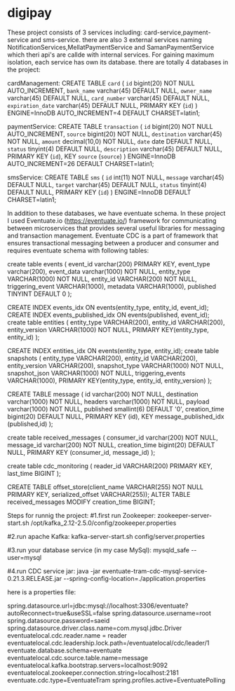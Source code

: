# digipay

These project consists of 3 services including: card-service,payment-service and sms-service. there
are also 3 external services naming NotificationServices,MellatPaymentService and SamanPaymentService
which theri api's are callde with internal services.
For gaining maximum isolation, each service has own its database. there are totally 4 databases in
the project:

cardManagement:
CREATE TABLE `card` (
  `id` bigint(20) NOT NULL AUTO_INCREMENT,
  `bank_name` varchar(45) DEFAULT NULL,
  `owner_name` varchar(45) DEFAULT NULL,
  `card_number` varchar(45) DEFAULT NULL,
  `expiration_date` varchar(45) DEFAULT NULL,
  PRIMARY KEY (`id`)
) ENGINE=InnoDB AUTO_INCREMENT=4 DEFAULT CHARSET=latin1;

paymentService:
CREATE TABLE `transaction` (
  `id` bigint(20) NOT NULL AUTO_INCREMENT,
  `source` bigint(20) NOT NULL,
  `destination` varchar(45) NOT NULL,
  `amount` decimal(10,0) NOT NULL,
  `date` date DEFAULT NULL,
  `status` tinyint(4) DEFAULT NULL,
  `description` varchar(45) DEFAULT NULL,
  PRIMARY KEY (`id`),
  KEY `source` (`source`)
) ENGINE=InnoDB AUTO_INCREMENT=26 DEFAULT CHARSET=latin1;

smsService:
CREATE TABLE `sms` (
  `id` int(11) NOT NULL,
  `message` varchar(45) DEFAULT NULL,
  `target` varchar(45) DEFAULT NULL,
  `status` tinyint(4) DEFAULT NULL,
  PRIMARY KEY (`id`)
) ENGINE=InnoDB DEFAULT CHARSET=latin1;

In addition to these databases, we have eventuate schema. In these project I used Eventuate.io
(https://eventuate.io/) framework for communicating between microservices that provides several useful
libraries for messaging and transaction management. Eventuate CDC is a part of framework that ensures transactional
messaging between a producer and consumer and requires eventuate schema with following tables:

create table events (
event_id varchar(200) PRIMARY KEY,
event_type varchar(200),
event_data varchar(1000) NOT NULL,
entity_type VARCHAR(1000) NOT NULL,
entity_id VARCHAR(200) NOT NULL,
triggering_event VARCHAR(1000),
metadata VARCHAR(1000),
published TINYINT DEFAULT 0
);

CREATE INDEX events_idx ON events(entity_type, entity_id, event_id);
CREATE INDEX events_published_idx ON events(published, event_id);
create table entities (
entity_type VARCHAR(200),
entity_id VARCHAR(200),
entity_version VARCHAR(1000) NOT NULL,
PRIMARY KEY(entity_type, entity_id)
);

CREATE INDEX entities_idx ON events(entity_type, entity_id);
create table snapshots (
entity_type VARCHAR(200),
entity_id VARCHAR(200),
entity_version VARCHAR(200),
snapshot_type VARCHAR(1000) NOT NULL,
snapshot_json VARCHAR(1000) NOT NULL,
triggering_events VARCHAR(1000),
PRIMARY KEY(entity_type, entity_id, entity_version)
);

CREATE TABLE message (
id varchar(200) NOT NULL,
destination varchar(1000) NOT NULL,
headers varchar(1000) NOT NULL,
payload varchar(1000) NOT NULL,
published smallint(6) DEFAULT '0',
creation_time bigint(20) DEFAULT NULL,
PRIMARY KEY (id),
KEY message_published_idx (published,id)
);

create table received_messages (
consumer_id varchar(200) NOT NULL,
message_id varchar(200) NOT NULL,
creation_time bigint(20) DEFAULT NULL,
PRIMARY KEY (consumer_id, message_id)
);

create table cdc_monitoring (
reader_id VARCHAR(200) PRIMARY KEY,
last_time BIGINT
);

CREATE TABLE offset_store(client_name VARCHAR(255) NOT NULL PRIMARY KEY, serialized_offset VARCHAR(255));
ALTER TABLE received_messages MODIFY creation_time BIGINT;

Steps for runnig the project:
#1.first run Zookeeper: zookeeper-server-start.sh /opt/kafka_2.12-2.5.0/config/zookeeper.properties 

#2.run apache Kafka: kafka-server-start.sh config/server.properties

#3.run your database service (in my case MySql): mysqld_safe --user=mysql 

#4.run CDC service jar: java -jar eventuate-tram-cdc-mysql-service-0.21.3.RELEASE.jar --spring-config-location=./application.properties

here is a properties file:

spring.datasource.url=jdbc:mysql://localhost:3306/eventuate?autoReconnect=true&useSSL=false
spring.datasource.username=root
spring.datasource.password=saeid
spring.datasource.driver.class.name=com.mysql.jdbc.Driver
eventuatelocal.cdc.reader.name = reader
eventuatelocal.cdc.leadership.lock.path=/eventuatelocal/cdc/leader/1
eventuate.database.schema=eventuate
eventuatelocal.cdc.source.table.name=message
eventuatelocal.kafka.bootstrap.servers=localhost:9092
eventuatelocal.zookeeper.connection.string=localhost:2181
eventuate.cdc.type=EventuateTram
spring.profiles.active=EventuatePolling

 



 
